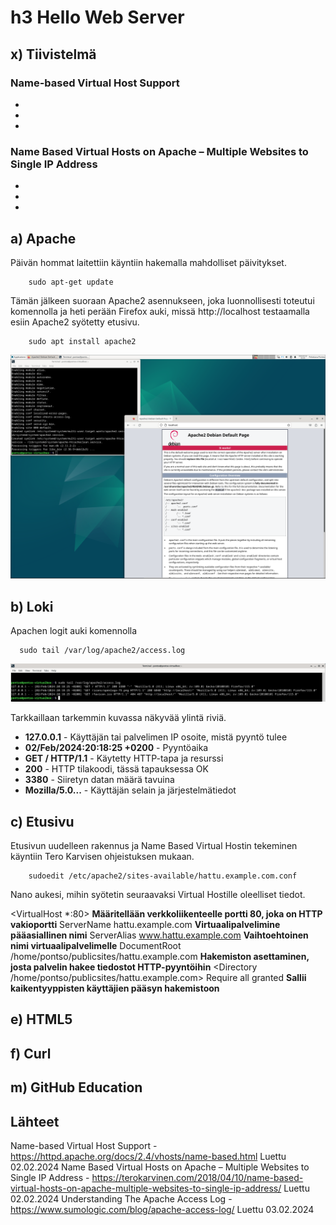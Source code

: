 # h3 Hello Web Server

## x) Tiivistelmä

### Name-based Virtual Host Support
-
-
-

### Name Based Virtual Hosts on Apache – Multiple Websites to Single IP Address
-
-
-

## a) Apache
Päivän hommat laitettiin käyntiin hakemalla mahdolliset päivitykset. 

        sudo apt-get update

Tämän jälkeen suoraan Apache2 asennukseen, joka luonnollisesti toteutui komennolla ja heti perään Firefox auki, missä http://localhost testaamalla esiin Apache2 syötetty etusivu. 

        sudo apt install apache2

![L3](H3_2.png)

## b) Loki
Apachen logit auki komennolla 

      sudo tail /var/log/apache2/access.log

![L3](H3_3.png)

Tarkkaillaan tarkemmin kuvassa näkyvää ylintä riviä. 

- **127.0.0.1** -  Käyttäjän tai palvelimen IP osoite, mistä pyyntö tulee
- **02/Feb/2024:20:18:25 +0200** - Pyyntöaika
- **GET / HTTP/1.1** - Käytetty HTTP-tapa ja resurssi
- **200** - HTTP tilakoodi, tässä tapauksessa OK
- **3380** - Siiretyn datan määrä tavuina
- **Mozilla/5.0...** - Käyttäjän selain ja järjestelmätiedot

## c) Etusivu
Etusivun uudelleen rakennus ja Name Based Virtual Hostin tekeminen käyntiin Tero Karvisen ohjeistuksen mukaan. 

        sudoedit /etc/apache2/sites-available/hattu.example.com.conf

Nano aukesi, mihin syötetin seuraavaksi Virtual Hostille oleelliset tiedot. 

<VirtualHost *:80> **Määritellään verkkoliikenteelle portti 80, joka on HTTP vakioportti**
ServerName hattu.example.com **Virtuaalipalvelimine pääasiallinen nimi**
ServerAlias www.hattu.example.com **Vaihtoehtoinen nimi virtuaalipalvelimelle**
DocumentRoot /home/pontso/publicsites/hattu.example.com **Hakemiston asettaminen, josta palvelin hakee tiedostot HTTP-pyyntöihin**
<Directory /home/pontso/publicsites/hattu.example.com> 
Require all granted **Sallii kaikentyyppisten käyttäjien pääsyn hakemistoon**
</Directory>
</VirtualHost>


## e) HTML5


## f) Curl


## m) GitHub Education


## Lähteet

Name-based Virtual Host Support - https://httpd.apache.org/docs/2.4/vhosts/name-based.html Luettu 02.02.2024
Name Based Virtual Hosts on Apache – Multiple Websites to Single IP Address - https://terokarvinen.com/2018/04/10/name-based-virtual-hosts-on-apache-multiple-websites-to-single-ip-address/ Luettu 02.02.2024
Understanding The Apache Access Log - https://www.sumologic.com/blog/apache-access-log/ Luettu 03.02.2024
